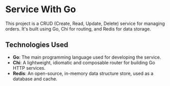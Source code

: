 # Service With Go

This project is a CRUD (Create, Read, Update, Delete) service for managing orders. It's built using Go, Chi for routing, and Redis for data storage.

## Technologies Used

- **Go**: The main programming language used for developing the service.
- **Chi**: A lightweight, idiomatic and composable router for building Go HTTP services.
- **Redis**: An open-source, in-memory data structure store, used as a database and cache.
